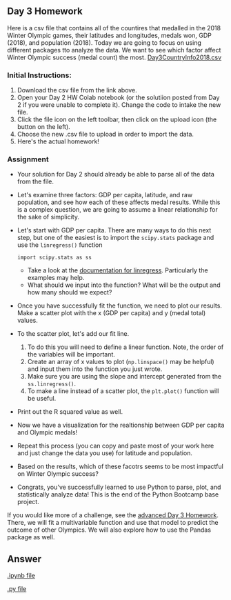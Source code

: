 ## Day 3 Homework

Here is a csv file that contains all of the countires that medalled in the 2018 Winter Olympic games, their latitudes and longitudes, medals won, GDP (2018), and population (2018). Today we are going to focus on using different packages tto analyze the data. We want to see which factor affect Winter Olympic success (medal count) the most.
[Day3CountryInfo2018.csv](https://ucd-python-bootcamp.github.io/Bootcamp-2021/HW_files/Day3CountryInfo2018.csv) 

### Initial Instructions:
  1. Download the csv file from the link above. 
  2. Open your Day 2 HW Colab notebook (or the solutiion posted from Day 2 if you were unable to complete it). Change the code to intake the new file.
  3. Click the file icon on the left toolbar, then click on the upload icon (the button on the left).
  4. Choose the new .csv file to upload in order to import the data.
  5. Here's the actual homework!
  
### Assignment
  - Your solution for Day 2 should already be able to parse all of the data from the file.
  - Let's examine three factors: GDP per capita, latitude, and raw population, and see how each of these affects medal results. While this is a complex question, we are going to assume a linear relationship for the sake of simplicity.
  - Let's start with GDP per capita. There are many ways to do this next step, but one of the easiest is to import the `scipy.stats` package and use the `linregress()` function
    ```
    import scipy.stats as ss
    ```
    - Take a look at the [documentation for linregress](https://docs.scipy.org/doc/scipy-0.19.0/reference/generated/scipy.stats.linregress.html). Particularly the examples may help.
    - What should we input into the function? What will be the output and how many should we expect?
  - Once you have successfully fit the function, we need to plot our results. Make a scatter plot with the x (GDP per capita) and y (medal total) values.
  - To the scatter plot, let's add our fit line. 
    1) To do this you will need to define a linear function. Note, the order of the variables will be important.
    2) Create an array of x values to plot (`np.linspace()` may be helpful) and input them into the function you just wrote.
    3) Make sure you are using the slope and intercept generated from the `ss.linregress()`.
    4) To make a line instead of a scatter plot, the `plt.plot()` function will be useful.

  - Print out the R squared value as well.
  - Now we have a visualization for the realtionship between GDP per capita and Olympic medals!
  - Repeat this process (you can copy and paste most of your work here and just change the data you use) for latitude and population.
  - Based on the results, which of these facotrs seems to be most impactful on Winter Olympic success?
  - Congrats, you've successfully learned to use Python to parse, plot, and statistically analyze data! This is the end of the Python Bootcamp base project.

If you would like more of a challenge, see the [advanced Day 3 Homework](). There, we will fit a multivariable function and use that model to predict the outcome of other Olympics. We will also explore how to use the Pandas package as well.

## Answer

[.ipynb file](https://ucd-python-bootcamp.github.io/Bootcamp-2021/HW_solutions/HWDay3.ipynb)

[.py file](https://ucd-python-bootcamp.github.io/Bootcamp-2021/HW_solutions/HWDay3.py)

